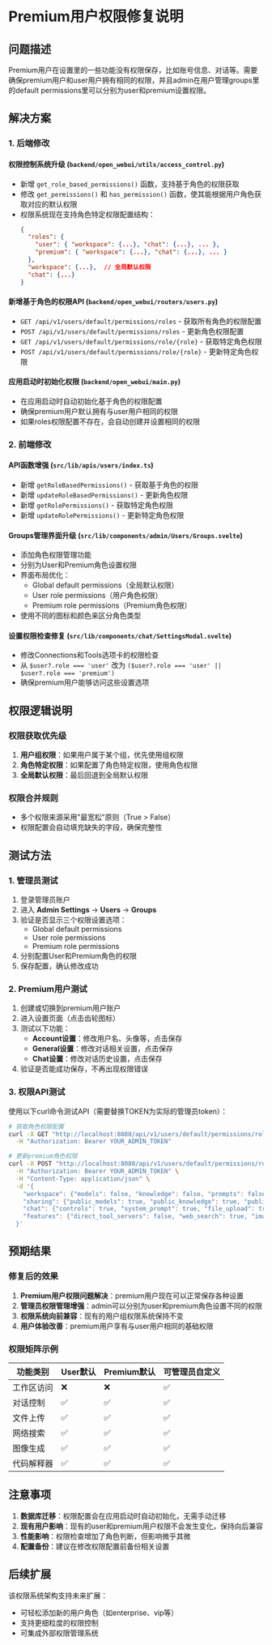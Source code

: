 # Premium用户权限修复说明

## 问题描述
Premium用户在设置里的一些功能没有权限保存，比如账号信息、对话等。需要确保premium用户和user用户拥有相同的权限，并且admin在用户管理groups里的default permissions里可以分别为user和premium设置权限。

## 解决方案

### 1. 后端修改

#### 权限控制系统升级 (`backend/open_webui/utils/access_control.py`)
- 新增 `get_role_based_permissions()` 函数，支持基于角色的权限获取
- 修改 `get_permissions()` 和 `has_permission()` 函数，使其能根据用户角色获取对应的默认权限
- 权限系统现在支持角色特定权限配置结构：
  ```json
  {
    "roles": {
      "user": { "workspace": {...}, "chat": {...}, ... },
      "premium": { "workspace": {...}, "chat": {...}, ... }
    },
    "workspace": {...},  // 全局默认权限
    "chat": {...}
  }
  ```

#### 新增基于角色的权限API (`backend/open_webui/routers/users.py`)
- `GET /api/v1/users/default/permissions/roles` - 获取所有角色的权限配置
- `POST /api/v1/users/default/permissions/roles` - 更新角色权限配置
- `GET /api/v1/users/default/permissions/role/{role}` - 获取特定角色权限
- `POST /api/v1/users/default/permissions/role/{role}` - 更新特定角色权限

#### 应用启动时初始化权限 (`backend/open_webui/main.py`)
- 在应用启动时自动初始化基于角色的权限配置
- 确保premium用户默认拥有与user用户相同的权限
- 如果roles权限配置不存在，会自动创建并设置相同的权限

### 2. 前端修改

#### API函数增强 (`src/lib/apis/users/index.ts`)
- 新增 `getRoleBasedPermissions()` - 获取基于角色的权限
- 新增 `updateRoleBasedPermissions()` - 更新角色权限
- 新增 `getRolePermissions()` - 获取特定角色权限
- 新增 `updateRolePermissions()` - 更新特定角色权限

#### Groups管理界面升级 (`src/lib/components/admin/Users/Groups.svelte`)
- 添加角色权限管理功能
- 分别为User和Premium角色设置权限
- 界面布局优化：
  - Global default permissions（全局默认权限）
  - User role permissions（用户角色权限）
  - Premium role permissions（Premium角色权限）
- 使用不同的图标和颜色来区分角色类型

#### 设置权限检查修复 (`src/lib/components/chat/SettingsModal.svelte`)
- 修改Connections和Tools选项卡的权限检查
- 从 `$user?.role === 'user'` 改为 `($user?.role === 'user' || $user?.role === 'premium')`
- 确保premium用户能够访问这些设置选项

## 权限逻辑说明

### 权限获取优先级
1. **用户组权限**：如果用户属于某个组，优先使用组权限
2. **角色特定权限**：如果配置了角色特定权限，使用角色权限
3. **全局默认权限**：最后回退到全局默认权限

### 权限合并规则
- 多个权限来源采用"最宽松"原则（True > False）
- 权限配置会自动填充缺失的字段，确保完整性

## 测试方法

### 1. 管理员测试
1. 登录管理员账户
2. 进入 **Admin Settings** → **Users** → **Groups**
3. 验证是否显示三个权限设置选项：
   - Global default permissions
   - User role permissions  
   - Premium role permissions
4. 分别配置User和Premium角色的权限
5. 保存配置，确认修改成功

### 2. Premium用户测试
1. 创建或切换到premium用户账户
2. 进入设置页面（点击齿轮图标）
3. 测试以下功能：
   - **Account设置**：修改用户名、头像等，点击保存
   - **General设置**：修改对话相关设置，点击保存
   - **Chat设置**：修改对话历史设置，点击保存
4. 验证是否能成功保存，不再出现权限错误

### 3. 权限API测试
使用以下curl命令测试API（需要替换TOKEN为实际的管理员token）：

```bash
# 获取角色权限配置
curl -X GET "http://localhost:8080/api/v1/users/default/permissions/roles" \
  -H "Authorization: Bearer YOUR_ADMIN_TOKEN"

# 更新premium角色权限
curl -X POST "http://localhost:8080/api/v1/users/default/permissions/role/premium" \
  -H "Authorization: Bearer YOUR_ADMIN_TOKEN" \
  -H "Content-Type: application/json" \
  -d '{
    "workspace": {"models": false, "knowledge": false, "prompts": false, "tools": false},
    "sharing": {"public_models": true, "public_knowledge": true, "public_prompts": true, "public_tools": true},
    "chat": {"controls": true, "system_prompt": true, "file_upload": true, "delete": true, "edit": true, "share": true, "export": true, "stt": true, "tts": true, "call": true, "multiple_models": true, "temporary": true, "temporary_enforced": false},
    "features": {"direct_tool_servers": false, "web_search": true, "image_generation": true, "code_interpreter": true, "notes": true}
  }'
```

## 预期结果

### 修复后的效果
1. **Premium用户权限问题解决**：premium用户现在可以正常保存各种设置
2. **管理员权限管理增强**：admin可以分别为user和premium角色设置不同的权限
3. **权限系统向前兼容**：现有的用户组权限系统保持不变
4. **用户体验改善**：premium用户享有与user用户相同的基础权限

### 权限矩阵示例
| 功能类别 | User默认 | Premium默认 | 可管理员自定义 |
|---------|----------|-------------|---------------|
| 工作区访问 | ❌ | ❌ | ✅ |
| 对话控制 | ✅ | ✅ | ✅ |
| 文件上传 | ✅ | ✅ | ✅ |
| 网络搜索 | ✅ | ✅ | ✅ |
| 图像生成 | ✅ | ✅ | ✅ |
| 代码解释器 | ✅ | ✅ | ✅ |

## 注意事项

1. **数据库迁移**：权限配置会在应用启动时自动初始化，无需手动迁移
2. **现有用户影响**：现有的user和premium用户权限不会发生变化，保持向后兼容
3. **性能影响**：权限检查增加了角色判断，但影响微乎其微
4. **配置备份**：建议在修改权限配置前备份相关设置

## 后续扩展

该权限系统架构支持未来扩展：
- 可轻松添加新的用户角色（如enterprise、vip等）
- 支持更细粒度的权限控制
- 可集成外部权限管理系统 